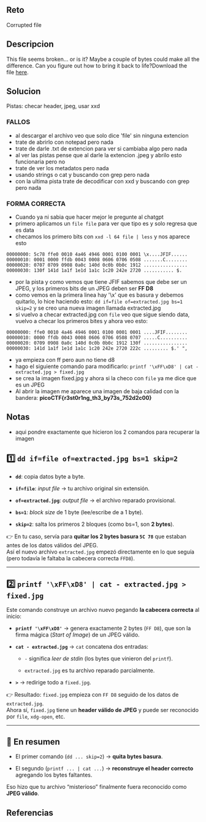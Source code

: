 
## Reto
Corrupted file

## Descripcion
This file seems broken... or is it? Maybe a couple of bytes could make all the difference. Can you figure out how to bring it back to life?Download the file [here](https://challenge-files.picoctf.net/c_amiable_citadel/913cc89502ac17f0c3cb28c10eff77ca19d19b5e5bce22ff24775a6825b6f2d3/file).

## Solucion
Pistas: checar header, jpeg, usar xxd
### FALLOS
- al descargar el archivo veo que solo dice 'file' sin ninguna extencion
- trate de abrirlo con notepad pero nada
- trate de darle .txt de extencion para ver si cambiaba algo pero nada
- al ver las pistas pense que al darle la extencion .jpeg y abrilo esto funcionaria pero no
- trate de ver los metadatos pero nada
- usando strings o cat y buscando con grep pero nada
- con la ultima pista trate de decodificar con xxd y buscando con grep pero nada

### FORMA CORRECTA
- Cuando ya ni sabia que hacer mejor le pregunte al chatgpt
- primero aplicamos un `file file` para ver que tipo es y solo regresa que es data
- checamos los primero bits con `xxd -l 64 file | less` y nos aparece esto
```
00000000: 5c78 ffe0 0010 4a46 4946 0001 0100 0001 \x....JFIF...... 00000010: 0001 0000 ffdb 0043 0008 0606 0706 0508 .......C........ 00000020: 0707 0709 0908 0a0c 140d 0c0b 0b0c 1912 ................ 00000030: 130f 141d 1a1f 1e1d 1a1c 1c20 242e 2720 ........... $.
```
- por la pista y como vemos que tiene JFIF sabemos que debe ser un JPEG, y los primeros bits de un JPEG deben ser **FF D8**
- como vemos en la primera linea hay '\x' que es basura y debemos quitarlo, lo hice haciendo esto: `dd if=file of=extracted.jpg bs=1 skip=2` y se creo una nueva imagen llamada extracted.jpg
- si vuelvo a checar extracted.jpg con `file` veo que sigue siendo data, vuelvo a checar los primeros bites y ahora veo esto:
```
00000000: ffe0 0010 4a46 4946 0001 0100 0001 0001 ....JFIF........ 00000010: 0000 ffdb 0043 0008 0606 0706 0508 0707 .....C.......... 00000020: 0709 0908 0a0c 140d 0c0b 0b0c 1912 130f ................ 00000030: 141d 1a1f 1e1d 1a1c 1c20 242e 2720 222c ......... $.' ",
```
- ya empieza con ff pero aun no tiene d8
- hago el siguiente comando para modificarlo: `printf '\xFF\xD8' | cat - extracted.jpg > fixed.jpg`
- se crea la imagen fixed.jpg y ahora si la checo con `file` ya me dice que es un JPEG
- Al abrir la imagen me aparece una imagen de baja calidad con la bandera: **picoCTF{r3st0r1ng_th3_by73s_752d2c00}**
## Notas
- aqui pondre exactamente que hicieron los 2 comandos para recuperar la imagen

## 1️⃣ `dd if=file of=extracted.jpg bs=1 skip=2`

- **`dd`**: copia datos byte a byte.
    
- **`if=file`**: _input file_ → tu archivo original sin extensión.
    
- **`of=extracted.jpg`**: _output file_ → el archivo reparado provisional.
    
- **`bs=1`**: _block size_ de 1 byte (lee/escribe de a 1 byte).
    
- **`skip=2`**: salta los primeros 2 bloques (como bs=1, son **2 bytes**).
    

👉 En tu caso, servía para **quitar los 2 bytes basura `5C 78`** que estaban antes de los datos válidos del JPEG.  
Así el nuevo archivo `extracted.jpg` empezó directamente en lo que seguía (pero todavía le faltaba la cabecera correcta `FFD8`).

---

## 2️⃣ `printf '\xFF\xD8' | cat - extracted.jpg > fixed.jpg`

Este comando construye un archivo nuevo pegando **la cabecera correcta** al inicio:

- **`printf '\xFF\xD8'`** → genera exactamente 2 bytes (`FF D8`), que son la firma mágica (_Start of Image_) de un JPEG válido.
    
- **`cat - extracted.jpg`** → `cat` concatena dos entradas:
    
    - `-` significa _leer de stdin_ (los bytes que vinieron del `printf`).
        
    - `extracted.jpg` es tu archivo reparado parcialmente.
        
- **`>`** → redirige todo a `fixed.jpg`.
    

👉 Resultado: `fixed.jpg` empieza con `FF D8` seguido de los datos de `extracted.jpg`.  
Ahora sí, `fixed.jpg` tiene un **header válido de JPEG** y puede ser reconocido por `file`, `xdg-open`, etc.

---

## 🔎 En resumen

- El primer comando (`dd ... skip=2`) → **quita bytes basura**.
    
- El segundo (`printf ... | cat ...`) → **reconstruye el header correcto** agregando los bytes faltantes.
    

Eso hizo que tu archivo “misterioso” finalmente fuera reconocido como **JPEG válido**.


## Referencias
